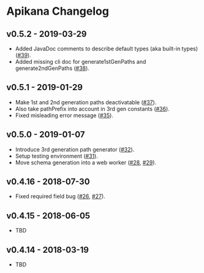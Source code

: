 
# Apikana Changelog

## v0.5.2 - 2019-03-29

- Added JavaDoc comments to describe default types (aka built-in types) ([#39](http://github.com/swisspush/apikana/pull/39)).
- Added missing cli doc for generate1stGenPaths and generate2ndGenPaths ([#38](http://github.com/swisspush/apikana/pull/38)).


## v0.5.1 - 2019-01-29

- Make 1st and 2nd generation paths deactivatable ([#37](http://github.com/swisspush/apikana/pull/37)).
- Also take pathPrefix into account in 3rd gen constants ([#36](http://github.com/swisspush/apikana/pull/36)).
- Fixed misleading error message ([#35](http://github.com/swisspush/apikana/pull/35)).


## v0.5.0 - 2019-01-07

- Introduce 3rd generation path generator ([#32](https://github.com/swisspush/apikana/pull/32)).
- Setup testing environment ([#31](http://github.com/swisspush/apikana/pull/31)).
- Move schema generation into a web worker ([#28](http://github.com/swisspush/apikana/issues/28), [#29](https://github.com/swisspush/apikana/pull/29)).


## v0.4.16 - 2018-07-30

- Fixed required field bug ([#26](https://github.com/swisspush/apikana/issues/26), [#27](http://github.com/swisspush/apikana/pull/27)).


## v0.4.15 - 2018-06-05

- TBD


## v0.4.14 - 2018-03-19

- TBD
